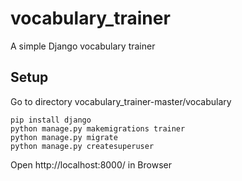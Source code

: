 # vocabulary_trainer
A simple Django vocabulary trainer

## Setup
Go to  directory vocabulary_trainer-master/vocabulary
```
pip install django
python manage.py makemigrations trainer
python manage.py migrate
python manage.py createsuperuser
```
Open http://localhost:8000/ in Browser
